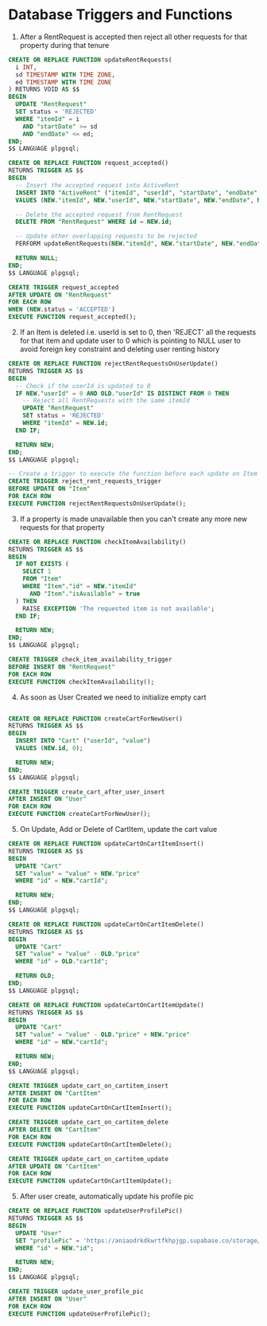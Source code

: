 # Database Triggers and Functions

1. After a RentRequest is accepted then reject all other requests for that property during that tenure

```sql
CREATE OR REPLACE FUNCTION updateRentRequests(
  i INT,
  sd TIMESTAMP WITH TIME ZONE,
  ed TIMESTAMP WITH TIME ZONE
) RETURNS VOID AS $$
BEGIN
  UPDATE "RentRequest"
  SET status = 'REJECTED'
  WHERE "itemId" = i
    AND "startDate" >= sd
    AND "endDate" <= ed;
END;
$$ LANGUAGE plpgsql;

CREATE OR REPLACE FUNCTION request_accepted()
RETURNS TRIGGER AS $$
BEGIN
  -- Insert the accepted request into ActiveRent
  INSERT INTO "ActiveRent" ("itemId", "userId", "startDate", "endDate", "price")
  VALUES (NEW."itemId", NEW."userId", NEW."startDate", NEW."endDate", NEW.price);

  -- Delete the accepted request from RentRequest
  DELETE FROM "RentRequest" WHERE id = NEW.id;

  -- Update other overlapping requests to be rejected
  PERFORM updateRentRequests(NEW."itemId", NEW."startDate", NEW."endDate");

  RETURN NULL;
END;
$$ LANGUAGE plpgsql;

CREATE TRIGGER request_accepted
AFTER UPDATE ON "RentRequest"
FOR EACH ROW
WHEN (NEW.status = 'ACCEPTED')
EXECUTE FUNCTION request_accepted();
```

2. If an Item is deleted i.e. userId is set to 0, then 'REJECT' all the requests for that item and update user to 0 which is pointing to NULL user to avoid foreign key constraint and deleting user renting history

```sql
CREATE OR REPLACE FUNCTION rejectRentRequestsOnUserUpdate()
RETURNS TRIGGER AS $$
BEGIN
  -- Check if the userId is updated to 0
  IF NEW."userId" = 0 AND OLD."userId" IS DISTINCT FROM 0 THEN
    -- Reject all RentRequests with the same itemId
    UPDATE "RentRequest"
    SET status = 'REJECTED'
    WHERE "itemId" = NEW.id;
  END IF;

  RETURN NEW;
END;
$$ LANGUAGE plpgsql;

-- Create a trigger to execute the function before each update on Item
CREATE TRIGGER reject_rent_requests_trigger
BEFORE UPDATE ON "Item"
FOR EACH ROW
EXECUTE FUNCTION rejectRentRequestsOnUserUpdate();
```

3. If a property is made unavailable then you can't create any more new requests for that property

```sql
CREATE OR REPLACE FUNCTION checkItemAvailability()
RETURNS TRIGGER AS $$
BEGIN
  IF NOT EXISTS (
    SELECT 1
    FROM "Item"
    WHERE "Item"."id" = NEW."itemId"
      AND "Item"."isAvailable" = true
  ) THEN
    RAISE EXCEPTION 'The requested item is not available';
  END IF;

  RETURN NEW;
END;
$$ LANGUAGE plpgsql;

CREATE TRIGGER check_item_availability_trigger
BEFORE INSERT ON "RentRequest"
FOR EACH ROW
EXECUTE FUNCTION checkItemAvailability();

```

4. As soon as User Created we need to initialize empty cart

```sql

CREATE OR REPLACE FUNCTION createCartForNewUser()
RETURNS TRIGGER AS $$
BEGIN
  INSERT INTO "Cart" ("userId", "value")
  VALUES (NEW.id, 0);

  RETURN NEW;
END;
$$ LANGUAGE plpgsql;

CREATE TRIGGER create_cart_after_user_insert
AFTER INSERT ON "User"
FOR EACH ROW
EXECUTE FUNCTION createCartForNewUser();
```

5. On Update, Add or Delete of CartItem, update the cart value

```sql
CREATE OR REPLACE FUNCTION updateCartOnCartItemInsert()
RETURNS TRIGGER AS $$
BEGIN
  UPDATE "Cart"
  SET "value" = "value" + NEW."price"
  WHERE "id" = NEW."cartId";

  RETURN NEW;
END;
$$ LANGUAGE plpgsql;

CREATE OR REPLACE FUNCTION updateCartOnCartItemDelete()
RETURNS TRIGGER AS $$
BEGIN
  UPDATE "Cart"
  SET "value" = "value" - OLD."price"
  WHERE "id" = OLD."cartId";

  RETURN OLD;
END;
$$ LANGUAGE plpgsql;

CREATE OR REPLACE FUNCTION updateCartOnCartItemUpdate()
RETURNS TRIGGER AS $$
BEGIN
  UPDATE "Cart"
  SET "value" = "value" - OLD."price" + NEW."price"
  WHERE "id" = NEW."cartId";

  RETURN NEW;
END;
$$ LANGUAGE plpgsql;

CREATE TRIGGER update_cart_on_cartitem_insert
AFTER INSERT ON "CartItem"
FOR EACH ROW
EXECUTE FUNCTION updateCartOnCartItemInsert();

CREATE TRIGGER update_cart_on_cartitem_delete
AFTER DELETE ON "CartItem"
FOR EACH ROW
EXECUTE FUNCTION updateCartOnCartItemDelete();

CREATE TRIGGER update_cart_on_cartitem_update
AFTER UPDATE ON "CartItem"
FOR EACH ROW
EXECUTE FUNCTION updateCartOnCartItemUpdate();
```

5. After user create, automatically update his profile pic

```sql
CREATE OR REPLACE FUNCTION updateUserProfilePic()
RETURNS TRIGGER AS $$
BEGIN
  UPDATE "User"
  SET "profilePic" = 'https://aniaodrkdkwrtfkhpjgp.supabase.co/storage/v1/object/public/profile-photos/' || NEW."id" || '/profile'
  WHERE "id" = NEW."id";

  RETURN NEW;
END;
$$ LANGUAGE plpgsql;

CREATE TRIGGER update_user_profile_pic
AFTER INSERT ON "User"
FOR EACH ROW
EXECUTE FUNCTION updateUserProfilePic();

```
